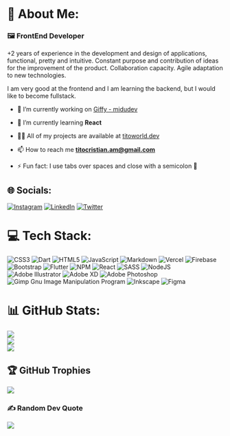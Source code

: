 # 💫 About Me:

### 🖼️ FrontEnd Developer

+2 years of experience in the development and design of applications, functional,
pretty and intuitive. Constant purpose and contribution of ideas for the improvement of the
product. Collaboration capacity. Agile adaptation to new technologies.

I am very good at the frontend and I am learning the backend, but I would like to become fullstack.

- 🔭 I’m currently working on [Giffy - midudev](https://github.com/titoworlddev/curso-react-midudev-giffy)

- 🌱 I’m currently learning **React**

- 👨‍💻 All of my projects are available at [titoworld.dev](https://titoworld.dev)

- 📫 How to reach me **titocristian.am@gmail.com**

- ⚡ Fun fact: I use tabs over spaces and close with a semicolon 🤪

## 🌐 Socials:

[![Instagram](https://img.shields.io/badge/Instagram-%23E4405F.svg?logo=Instagram&logoColor=white)](https://instagram.com/cristian_am91) [![LinkedIn](https://img.shields.io/badge/LinkedIn-%230077B5.svg?logo=linkedin&logoColor=white)](https://linkedin.com/in/https://www.linkedin.com/in/cristian-arias-mejuto/) [![Twitter](https://img.shields.io/badge/Twitter-%231DA1F2.svg?logo=Twitter&logoColor=white)](https://twitter.com/cristian_am91)

# 💻 Tech Stack:

![CSS3](https://img.shields.io/badge/css3-%231572B6.svg?&logo=css3&logoColor=white) ![Dart](https://img.shields.io/badge/dart-%230175C2.svg?&logo=dart&logoColor=white) ![HTML5](https://img.shields.io/badge/html5-%23E34F26.svg?&logo=html5&logoColor=white) ![JavaScript](https://img.shields.io/badge/javascript-%23323330.svg?&logo=javascript&logoColor=%23F7DF1E) ![Markdown](https://img.shields.io/badge/markdown-%23000000.svg?&logo=markdown&logoColor=white) ![Vercel](https://img.shields.io/badge/vercel-%23000000.svg?&logo=vercel&logoColor=white) ![Firebase](https://img.shields.io/badge/firebase-%23039BE5.svg?&logo=firebase) ![Bootstrap](https://img.shields.io/badge/bootstrap-%23563D7C.svg?&logo=bootstrap&logoColor=white) ![Flutter](https://img.shields.io/badge/Flutter-%2302569B.svg?&logo=Flutter&logoColor=white) ![NPM](https://img.shields.io/badge/NPM-%23000000.svg?&logo=npm&logoColor=white) ![React](https://img.shields.io/badge/react-%2320232a.svg?&logo=react&logoColor=%2361DAFB) ![SASS](https://img.shields.io/badge/SASS-hotpink.svg?&logo=SASS&logoColor=white) ![NodeJS](https://img.shields.io/badge/node.js-6DA55F?&logo=node.js&logoColor=white) ![Adobe Illustrator](https://img.shields.io/badge/adobeillustrator-%23FF9A00.svg?&logo=adobeillustrator&logoColor=white) ![Adobe XD](https://img.shields.io/badge/Adobe%20XD-470137?&logo=Adobe%20XD&logoColor=#FF61F6) ![Adobe Photoshop](https://img.shields.io/badge/adobephotoshop-%2331A8FF.svg?&logo=adobephotoshop&logoColor=white) ![Gimp Gnu Image Manipulation Program](https://img.shields.io/badge/Gimp-657D8B?&logo=gimp&logoColor=FFFFFF) ![Inkscape](https://img.shields.io/badge/Inkscape-e0e0e0?&logo=inkscape&logoColor=080A13) ![Figma](https://img.shields.io/badge/figma-%23F24E1E.svg?&logo=figma&logoColor=white)

# 📊 GitHub Stats:

![](https://github-readme-stats.vercel.app/api?username=titoworlddev&theme=tokyonight&hide_border=true&include_all_commits=true&count_private=true)<br/>
![](https://github-readme-streak-stats.herokuapp.com/?user=titoworlddev&theme=tokyonight&hide_border=true)<br/>
![](https://github-readme-stats.vercel.app/api/top-langs/?username=titoworlddev&theme=tokyonight&hide_border=true&include_all_commits=true&count_private=true&layout=compact)

## 🏆 GitHub Trophies

![](https://github-profile-trophy.vercel.app/?username=titoworlddev&theme=tokyonight&no-frame=true&no-bg=false&margin-w=4)

### ✍️ Random Dev Quote

![](https://quotes-github-readme.vercel.app/api?type=horizontal&theme=tokyonight)

<!-- Proudly created with GPRM ( https://gprm.itsvg.in ) -->
